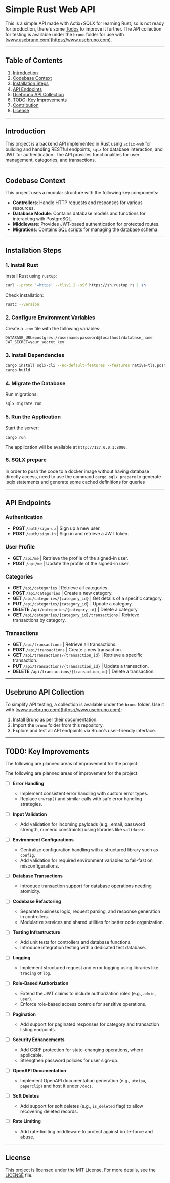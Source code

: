 # Simple Rust Web API

This is a simple API made with Actix+SQLX for learning Rust, so is not ready for production, there's some [Todos](#todo-key-improvements) to improve it further. 
The API collection for testing is available under the `bruno` folder for use with [www.usebruno.com](https://www.usebruno.com).

---

## Table of Contents

1. [Introduction](#introduction)
2. [Codebase Context](#codebase-context)
3. [Installation Steps](#installation-steps)
4. [API Endpoints](#api-endpoints)
5. [Usebruno API Collection](#usebruno-api-collection)
6. [TODO: Key Improvements](#todo-key-improvements)
7. [Contribution](#contribution)
8. [License](#license)

---

## Introduction

This project is a backend API implemented in Rust using `actix-web` for building and handling RESTful endpoints, `sqlx` for database interaction, and JWT for authentication. The API provides functionalities for user management, categories, and transactions.

---

## Codebase Context

This project uses a modular structure with the following key components:

- **Controllers**: Handle HTTP requests and responses for various resources.
- **Database Module**: Contains database models and functions for interacting with PostgreSQL.
- **Middleware**: Provides JWT-based authentication for protected routes.
- **Migrations**: Contains SQL scripts for managing the database schema.

---

## Installation Steps

### 1. Install Rust
Install Rust using `rustup`:
```bash
curl --proto '=https' --tlsv1.2 -sSf https://sh.rustup.rs | sh
```

Check installation:
```bash
rustc --version
```

### 2. Configure Environment Variables
Create a `.env` file with the following variables:

`DATABASE_URL=postgres://username:password@localhost/database_name JWT_SECRET=your_secret_key`

### 3. Install Dependencies
```bash
cargo install sqlx-cli --no-default-features --features native-tls,postgres
cargo build
```

### 4. Migrate the Database
Run migrations:
```bash
sqlx migrate run
```

### 5. Run the Application
Start the server:
```bash
cargo run
```
The application will be available at `http://127.0.0.1:8080`.

### 6. SQLX prepare
In order to push the code to a docker image without having database directly access, need to use the command `cargo sqlx prepare` to generate .sqlx statements and generate some cached definitions for queries

---

## API Endpoints

### Authentication
- **POST** `/auth/sign-up` | Sign up a new user.
- **POST** `/auth/sign-in` | Sign in and retrieve a JWT token.

### User Profile
- **GET** `/api/me` | Retrieve the profile of the signed-in user.
- **POST** `/api/me` | Update the profile of the signed-in user.

### Categories
- **GET** `/api/categories` | Retrieve all categories.
- **POST** `/api/categories` | Create a new category.
- **GET** `/api/categories/{category_id}` | Get details of a specific category.
- **PUT** `/api/categories/{category_id}` | Update a category.
- **DELETE** `/api/categories/{category_id}` | Delete a category.
- **GET** `/api/categories/{category_id}/transactions` | Retrieve transactions by category.

### Transactions
- **GET** `/api/transactions` | Retrieve all transactions.
- **POST** `/api/transactions` | Create a new transaction.
- **GET** `/api/transactions/{transaction_id}` | Retrieve a specific transaction.
- **PUT** `/api/transactions/{transaction_id}` | Update a transaction.
- **DELETE** `/api/transactions/{transaction_id}` | Delete a transaction.

---

## Usebruno API Collection

To simplify API testing, a collection is available under the `bruno` folder. Use it with [www.usebruno.com](https://www.usebruno.com):

1. Install Bruno as per their [documentation](https://www.usebruno.com).
2. Import the `bruno` folder from this repository.
3. Explore and test all API endpoints via Bruno’s user-friendly interface.

---

## TODO: Key Improvements

The following are planned areas of improvement for the project:

The following are planned areas of improvement for the project:

- [ ] **Error Handling**
    - Implement consistent error handling with custom error types.
    - Replace `unwrap()` and similar calls with safe error handling strategies.

- [ ] **Input Validation**
    - Add validation for incoming payloads (e.g., email, password strength, numeric constraints) using libraries like `validator`.

- [ ] **Environment Configurations**
    - Centralize configuration handling with a structured library such as `config`.
    - Add validation for required environment variables to fail-fast on misconfigurations.

- [ ] **Database Transactions**
    - Introduce transaction support for database operations needing atomicity.

- [ ] **Codebase Refactoring**
    - Separate business logic, request parsing, and response generation in controllers.
    - Modularize services and shared utilities for better code organization.

- [ ] **Testing Infrastructure**
    - Add unit tests for controllers and database functions.
    - Introduce integration testing with a dedicated test database.

- [ ] **Logging**
    - Implement structured request and error logging using libraries like `tracing` or `log`.

- [ ] **Role-Based Authorization**
    - Extend the JWT claims to include authorization roles (e.g., `admin`, `user`).
    - Enforce role-based access controls for sensitive operations.

- [ ] **Pagination**
    - Add support for paginated responses for category and transaction listing endpoints.

- [ ] **Security Enhancements**
    - Add CSRF protection for state-changing operations, where applicable.
    - Strengthen password policies for user sign-up.

- [ ] **OpenAPI Documentation**
    - Implement OpenAPI documentation generation (e.g., `utoipa`, `paperclip`) and host it under `/docs`.

- [ ] **Soft Deletes**
    - Add support for soft deletes (e.g., `is_deleted` flag) to allow recovering deleted records.

- [ ] **Rate Limiting**
    - Add rate-limiting middleware to protect against brute-force and abuse.

---

## License

This project is licensed under the MIT License. For more details, see the [LICENSE](./LICENSE) file.